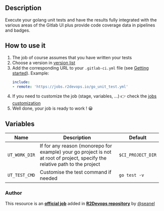 ## Description

Execute your golang unit tests and have the results fully integrated with the various areas of the Gitlab UI plus provide code coverage data in pipelines and badges.

## How to use it

1. The job of course assumes that you have written your tests 
2. Choose a version in [version list](#changelog)
3. Add the corresponding URL to your `.gitlab-ci.yml` file (see [Getting
   started](/use-the-hub/)). Example:
    ```yaml
    include:
    - remote: 'https://jobs.r2devops.io/go_unit_test.yml'
    ```
4. If you need to customize the job (stage, variables, ...) 👉 check the
   [jobs customization](/use-the-hub/#jobs-customization)
5. Well done, your job is ready to work ! 😀

## Variables

| Name | Description | Default |
| ---- | ----------- | ------- |
| `UT_WORK_DIR` | If for any reason (monorepo for example) your go project is not at root of project, specify the relative path to the project | `$CI_PROJECT_DIR` |
| `UT_TEST_CMD` | Customise the test command if needed | `go test -v` |



### Author
This resource is an **[official job](https://docs.r2devops.io/faq-labels/)** added in [**R2Devops repository**](https://gitlab.com/r2devops/hub) by [@seanel](https://gitlab.com/seanel)